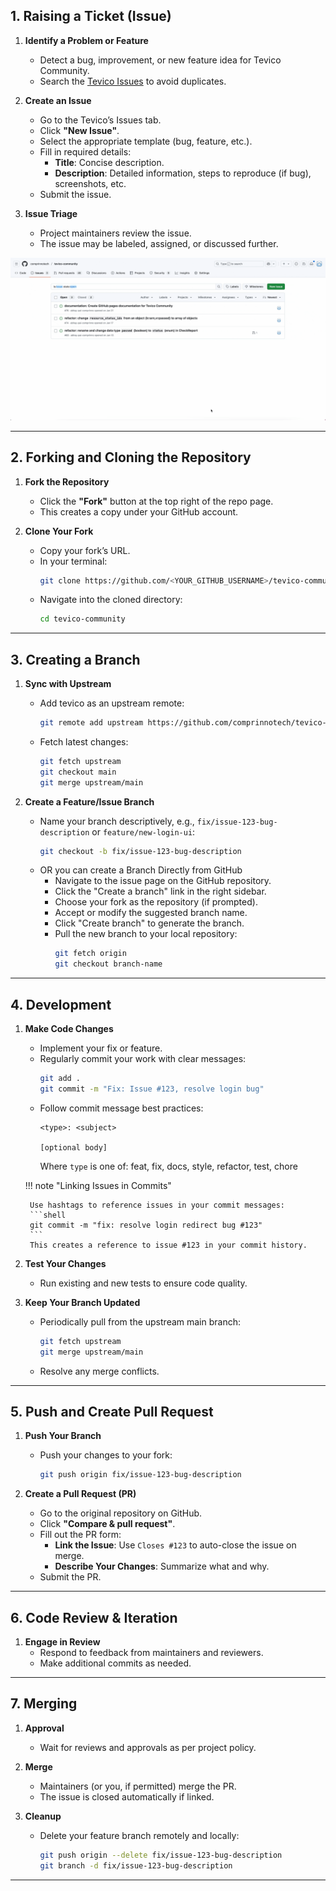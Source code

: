 ## 1. Raising a Ticket (Issue)

1. **Identify a Problem or Feature**
    - Detect a bug, improvement, or new feature idea for Tevico Community.
    - Search the [Tevico Issues](https://github.com/comprinnotech/tevico-community/issues) to avoid duplicates.
2. **Create an Issue**
    - Go to the Tevico’s Issues tab.
    - Click **"New Issue"**.
    - Select the appropriate template (bug, feature, etc.).
    - Fill in required details:
        - **Title**: Concise description.
        - **Description**: Detailed information, steps to reproduce (if bug), screenshots, etc.
    - Submit the issue.

3. **Issue Triage**
    - Project maintainers review the issue.
    - The issue may be labeled, assigned, or discussed further.

![Image - Raise a ticket](../assets/raise-ticket.gif)

---

## 2. Forking and Cloning the Repository

1. **Fork the Repository**
    - Click the **"Fork"** button at the top right of the repo page.  
    - This creates a copy under your GitHub account.

2. **Clone Your Fork**
    - Copy your fork’s URL.
    - In your terminal:
        ```bash
        git clone https://github.com/<YOUR_GITHUB_USERNAME>/tevico-community.git
        ```
    - Navigate into the cloned directory:
        ```bash
        cd tevico-community
        ```

---

## 3. Creating a Branch

1. **Sync with Upstream**
    - Add tevico as an upstream remote:
        ```bash
        git remote add upstream https://github.com/comprinnotech/tevico-community.git
        ```
    - Fetch latest changes:
        ```bash
        git fetch upstream
        git checkout main
        git merge upstream/main
        ```

2. **Create a Feature/Issue Branch**
    - Name your branch descriptively, e.g., `fix/issue-123-bug-description` or `feature/new-login-ui`:
        ```bash
        git checkout -b fix/issue-123-bug-description
        ```
    - OR you can create a Branch Directly from GitHub
        - Navigate to the issue page on the GitHub repository.
        - Click the "Create a branch" link in the right sidebar.
        - Choose your fork as the repository (if prompted).
        - Accept or modify the suggested branch name.
        - Click "Create branch" to generate the branch.
        - Pull the new branch to your local repository:
            ```bash
            git fetch origin
            git checkout branch-name
            ```

---

## 4. Development

1. **Make Code Changes**
    - Implement your fix or feature.
    - Regularly commit your work with clear messages:
        ```bash
        git add .
        git commit -m "Fix: Issue #123, resolve login bug"
        ```
    - Follow commit message best practices:
        ```
        <type>: <subject>
        
        [optional body]
        ```
        Where `type` is one of: feat, fix, docs, style, refactor, test, chore

    !!! note "Linking Issues in Commits"
        
        Use hashtags to reference issues in your commit messages:
        ```shell
        git commit -m "fix: resolve login redirect bug #123"
        ```
        This creates a reference to issue #123 in your commit history.

2. **Test Your Changes**
    - Run existing and new tests to ensure code quality.

3. **Keep Your Branch Updated**
    - Periodically pull from the upstream main branch:
        ```bash
        git fetch upstream
        git merge upstream/main
        ```
    - Resolve any merge conflicts.

---

## 5. Push and Create Pull Request

1. **Push Your Branch**
    - Push your changes to your fork:
        ```bash
        git push origin fix/issue-123-bug-description
        ```

2. **Create a Pull Request (PR)**
    - Go to the original repository on GitHub.
    - Click **"Compare & pull request"**.
    - Fill out the PR form:
        - **Link the Issue**: Use `Closes #123` to auto-close the issue on merge.
        - **Describe Your Changes**: Summarize what and why.
    - Submit the PR.

---

## 6. Code Review & Iteration

1. **Engage in Review**
    - Respond to feedback from maintainers and reviewers.
    - Make additional commits as needed.

<!-- 2. **CI/CD Checks**
    - Ensure all automated checks (tests, lints, etc.) pass. -->

---

## 7. Merging

1. **Approval**
    - Wait for reviews and approvals as per project policy.

2. **Merge**
    - Maintainers (or you, if permitted) merge the PR.
    - The issue is closed automatically if linked.

3. **Cleanup**
    - Delete your feature branch remotely and locally:
        ```bash
        git push origin --delete fix/issue-123-bug-description
        git branch -d fix/issue-123-bug-description
        ```

---